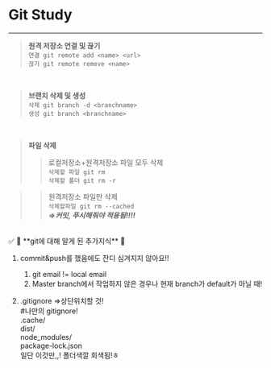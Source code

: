 # Git Study
****

> **원격 저장소 연결 및 끊기** <br>
  `연결 git remote add <name> <url> ` <br>
  `끊기 git remote remove <name> `
<br>

> **브랜치 삭제 및 생성** <br>
`삭제 git branch -d <branchname> ` <br>
`생성 git branch <branchname> ` <br>
<br>

> **파일 삭제** <br>
>> 로컬저장소+원격저장소 파일 모두 삭제 <br>
 `삭제할 파일 git rm ` <br>
 `삭제할 폴더 git rm -r ` <br>

>> 원격저장소 파일만 삭제<br>
`삭제할파일 git rm --cached ` <br>
 _**=>커밋, 푸시해줘야 적용됨!!!!**_

 <br>
  ✅  🐣 **git에 대해 알게 된 추가지식** 🐣 <br>


   1. commit&push를 했음에도 잔디 심겨지지 않아요‼ <br>
       
       1. git email != local email   <br>
       2. Master branch에서 작업하지 않은 경우나 현재 branch가 default가 아닐 때!    <br>


   2. .gitignore =>상단위치할 것!<br>
      #나만의 gitignore!  <br>
    .cache/  <br>
    dist/  <br>
    node_modules/  <br>
    package-lock.json  <br>
    일단 이것만,,! 폴더색깔 회색됨!ㅎ    
